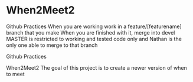 # When2Meet2
Github Practices
When you are working work in a feature/[featurename] branch that you make
When you are finished with it, merge into devel
MASTER is restricted to working and tested code only and Nathan is the only one able to merge to that branch

Github Practices


When2Meet2
The goal of this project is to create a newer version of when to meet
